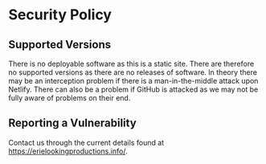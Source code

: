 # Security Policy

## Supported Versions

There is no deployable software as this is a static site.  There are therefore no supported versions as there are no releases of software.  In theory there may be an interception problem if there is a man-in-the-middle attack upon Netlify.  There can also be a problem if GitHub is attacked as we may not be fully aware of problems on their end.

## Reporting a Vulnerability

Contact us through the current details found at <https://erielookingproductions.info/>.
